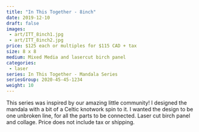 ```yaml
---
title: "In This Together - 8inch"
date: 2019-12-10
draft: false
images:
 - art/ITT_8inch1.jpg
 - art/ITT_8inch2.jpg
price: $125 each or multiples for $115 CAD + tax
size: 8 x 8
medium: Mixed Media and lasercut birch panel
categories:
 - laser
series: In This Together - Mandala Series
seriesGroup: 2020-45-45-1234
weight: 10
---
```


This series was inspired by our amazing little community! I designed the mandala with a bit of a Celtic knotwork spin to it. I wanted the design to be one unbroken line, for all the parts to be connected. Laser cut birch panel and collage. Price does not include tax or shipping.
